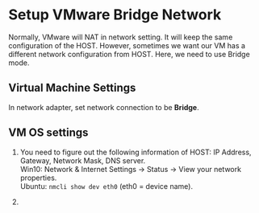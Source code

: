 Setup VMware Bridge Network
===================================

Normally, VMware will NAT in network setting. It will keep the same configuration of the HOST. However, sometimes we want our VM has a different network configuration from HOST. Here, we need to use Bridge mode.

**Virtual Machine Settings**
-----------------------------------
In network adapter, set network connection to be **Bridge**.

**VM OS settings**
-----------------------------------
1. You need to figure out the following information of HOST: IP Address, Gateway, Network Mask, DNS server.  
	Win10: Network & Internet Settings -> Status -> View your network properties.  
	Ubuntu: `nmcli show dev eth0` (eth0 = device name).  

2. 
